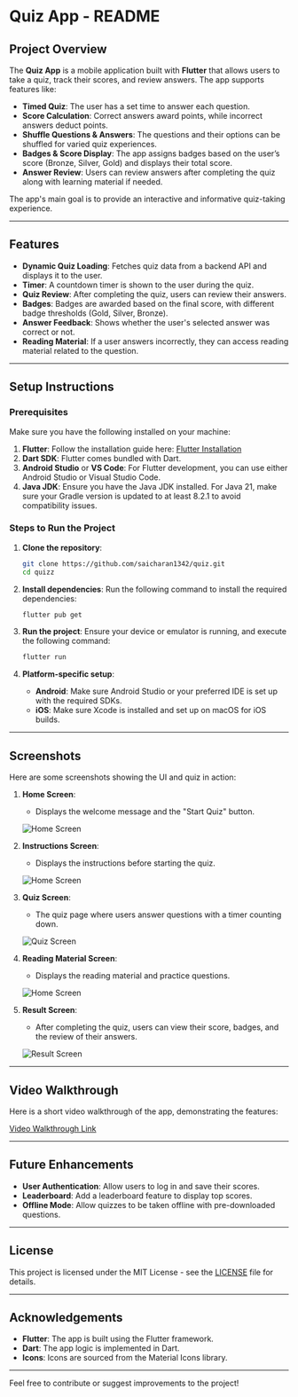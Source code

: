 # Quiz App - README

## Project Overview

The **Quiz App** is a mobile application built with **Flutter** that allows users to take a quiz, track their scores, and review answers. The app supports features like:

- **Timed Quiz**: The user has a set time to answer each question.
- **Score Calculation**: Correct answers award points, while incorrect answers deduct points.
- **Shuffle Questions & Answers**: The questions and their options can be shuffled for varied quiz experiences.
- **Badges & Score Display**: The app assigns badges based on the user’s score (Bronze, Silver, Gold) and displays their total score.
- **Answer Review**: Users can review answers after completing the quiz along with learning material if needed.

The app's main goal is to provide an interactive and informative quiz-taking experience.

---

## Features

- **Dynamic Quiz Loading**: Fetches quiz data from a backend API and displays it to the user.
- **Timer**: A countdown timer is shown to the user during the quiz.
- **Quiz Review**: After completing the quiz, users can review their answers.
- **Badges**: Badges are awarded based on the final score, with different badge thresholds (Gold, Silver, Bronze).
- **Answer Feedback**: Shows whether the user's selected answer was correct or not.
- **Reading Material**: If a user answers incorrectly, they can access reading material related to the question.

---

## Setup Instructions

### Prerequisites

Make sure you have the following installed on your machine:

1. **Flutter**: Follow the installation guide here: [Flutter Installation](https://flutter.dev/docs/get-started/install)
2. **Dart SDK**: Flutter comes bundled with Dart.
3. **Android Studio** or **VS Code**: For Flutter development, you can use either Android Studio or Visual Studio Code.
4. **Java JDK**: Ensure you have the Java JDK installed. For Java 21, make sure your Gradle version is updated to at least 8.2.1 to avoid compatibility issues.

### Steps to Run the Project

1. **Clone the repository**:
   ```bash
   git clone https://github.com/saicharan1342/quiz.git
   cd quizz
   ```

2. **Install dependencies**:
   Run the following command to install the required dependencies:
   ```bash
   flutter pub get
   ```

3. **Run the project**:
   Ensure your device or emulator is running, and execute the following command:
   ```bash
   flutter run
   ```

4. **Platform-specific setup**:
   - **Android**: Make sure Android Studio or your preferred IDE is set up with the required SDKs.
   - **iOS**: Make sure Xcode is installed and set up on macOS for iOS builds.

---

## Screenshots

Here are some screenshots showing the UI and quiz in action:

1. **Home Screen**:
   - Displays the welcome message and the "Start Quiz" button.

   ![Home Screen](assets/screenshots/home_screen.jpg)

2. **Instructions Screen**:
   - Displays the instructions before starting the quiz.

   ![Home Screen](assets/screenshots/instructions.jpg)

3. **Quiz Screen**:
   - The quiz page where users answer questions with a timer counting down.

   ![Quiz Screen](assets/screenshots/quiz.jpg)

4. **Reading Material Screen**:
   - Displays the reading material and practice questions.

   ![Home Screen](assets/screenshots/rm.jpg)

5. **Result Screen**:
   - After completing the quiz, users can view their score, badges, and the review of their answers.

   ![Result Screen](assets/screenshots/result.jpg)

---

## Video Walkthrough

Here is a short video walkthrough of the app, demonstrating the features:

[Video Walkthrough Link](https://drive.google.com/file/d/1CerGM5wpDdloXKl_SrVgBIXe-m6FNO89/view?usp=drivesdk)

---

## Future Enhancements

- **User Authentication**: Allow users to log in and save their scores.
- **Leaderboard**: Add a leaderboard feature to display top scores.
- **Offline Mode**: Allow quizzes to be taken offline with pre-downloaded questions.

---

## License

This project is licensed under the MIT License - see the [LICENSE](LICENSE) file for details.

---

## Acknowledgements

- **Flutter**: The app is built using the Flutter framework.
- **Dart**: The app logic is implemented in Dart.
- **Icons**: Icons are sourced from the Material Icons library.

---

Feel free to contribute or suggest improvements to the project!